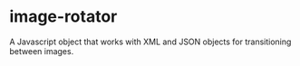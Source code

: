 image-rotator
=============

A Javascript object that works with XML and JSON objects for transitioning between images.
